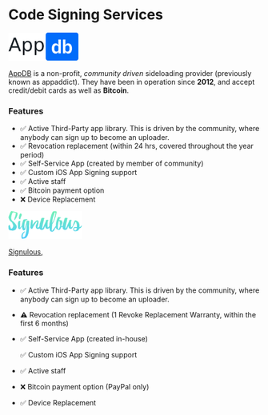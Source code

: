 # Code Signing Services

![\(&#x20AC;19.99/y with occasional discounts\)](../.gitbook/assets/appdb_logo-svg_56px.png)

[AppDB](https://appdb.to/) is a non-profit, _community driven_ sideloading provider \(previously known as appaddict\). They have been in operation since **2012**, and accept credit/debit cards as well as **Bitcoin**.


### **Features**

* ✅ Active Third-Party app library. This is driven by the community, where anybody can sign up to become an uploader. 
* ✅ Revocation replacement \(within 24 hrs, covered throughout the year period\)
* ✅ Self-Service App \(created by member of community\)
* ✅ Custom iOS App Signing support
* ✅ Active staff
* ✅ Bitcoin payment option
* ❌ Device Replacement 



![\($19.99/y\)](../.gitbook/assets/signulous_logo_56px.png)

[Signulous](https://www.signulous.com/), 

### **Features**

* ✅ Active Third-Party app library. This is driven by the community, where anybody can sign up to become an uploader. 
* ⚠ Revocation replacement \(1 Revoke Replacement Warranty, within the first 6 months\)
* ✅ Self-Service App \(created in-house\)

  ✅ Custom iOS App Signing support

* ✅ Active staff
* ❌ Bitcoin payment option \(PayPal only\)
* ✅ Device Replacement 

